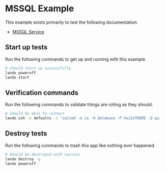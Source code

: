 MSSQL Example
=============

This example exists primarily to test the following documentation:

* [MSSQL Service](https://docs.devwithlando.io/tutorials/mssql.html)

Start up tests
--------------

Run the following commands to get up and running with this example.

```bash
# Should start up successfully
lando poweroff
lando start
```

Verification commands
---------------------

Run the following commands to validate things are rolling as they should.

```bash
# Should be able to connect
lando ssh -s defaults -c "sqlcmd -U sa -H database -P he11oTHERE -Q quit -C"
```

Destroy tests
-------------

Run the following commands to trash this app like nothing ever happened.

```bash
# Should be destroyed with success
lando destroy -y
lando poweroff
```
